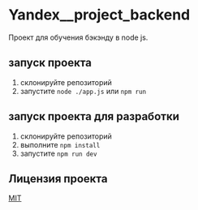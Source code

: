 # Yandex__project_backend

Проект для обучения бэкэнду в node js.

## запуск проекта

1. склонируйте репозиторий
2. запустите `node ./app.js` или `npm run`

## запуск проекта для разработки

1. склонируйте репозиторий
2. выполните `npm install`
3. запустите `npm run dev`

## Лицензия проекта

[MIT](https://radiquum.mit-license.org/)
